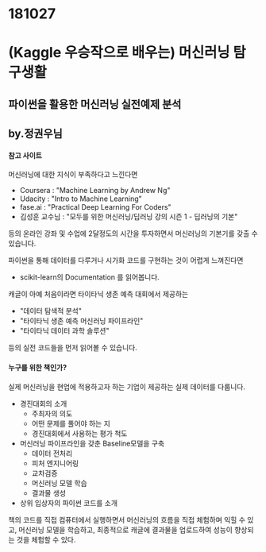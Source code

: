# 181027
# (Kaggle 우승작으로 배우는) 머신러닝 탐구생활
## 파이썬을 활용한 머신러닝 실전예제 분석
## by.정권우님
#### 참고 사이트
머신러닝에 대한 지식이 부족하다고 느낀다면
- Coursera : "Machine Learning by Andrew Ng"
- Udacity : "Intro to Machine Learning"
- fase.ai : "Practical Deep Learning For Coders"
- 김성훈 교수님 : "모두를 위한 머신러닝/딥러닝 강의 시즌 1 - 딥러닝의 기본"

등의 온라인 강좌 및 수업에 2달정도의 시간을 투자하면서 머신러닝의 기본기를 갖출 수 있습니다.

파이썬을 통해 데이터를 다루거나 시가화 코드를 구현하는 것이 어렵게 느껴진다면
- scikit-learn의 Documentation 를 읽어봅니다.

캐글이 아예 처음이라면 타이타닉 생존 예측 대회에서 제공하는
- "데이터 탐색적 분석"
- "타이타닉 생존 예측 머신러닝 파이프라인"
- "타이타닉 데이터 과학 솔루션"

등의 실전 코드들을 먼저 읽어볼 수 있습니다.

#### 누구를 위한 책인가?
실제 머신러닝을 현업에 적용하고자 하는 기업이 제공하는 실제 데이터를 다룹니다.

- 경진대회의 소개
  - 주최자의 의도
  - 어떤 문제를 풀어야 하는 지
  - 경진대회에서 사용하는 평가 척도
- 머신러닝 파이프라인을 갖춘 Baseline모델을 구축
  - 데이터 전처리
  - 피처 엔지니어링
  - 교차검증
  - 머신러닝 모델 학습
  - 결과물 생성
- 상위 입상자의 파이썬 코드를 소개

책의 코드를 직접 컴퓨터에서 실행하면서 머신러닝의 흐름을 직접 체험하며 익힐 수 있고,
머신러닝 모델을 학습하고, 최종적으로 캐글에 결과물을 업로드하여 성능이 향상되는 것을 체험할 수 있다.
